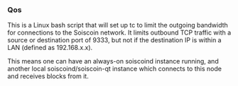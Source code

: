 ### Qos ###

This is a Linux bash script that will set up tc to limit the outgoing bandwidth for connections to the Soiscoin network. It limits outbound TCP traffic with a source or destination port of 9333, but not if the destination IP is within a LAN (defined as 192.168.x.x).

This means one can have an always-on soiscoind instance running, and another local soiscoind/soiscoin-qt instance which connects to this node and receives blocks from it.
